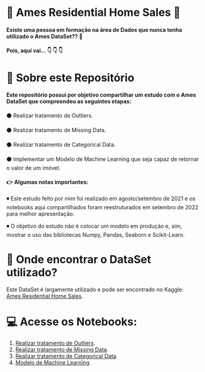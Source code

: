 # :house_with_garden: Ames Residential Home Sales :house_with_garden:

#### Existe uma pessoa em formação na área de Dados que nunca tenha utilizado o Ames DataSet?? :rofl:

#### Pois, aqui vai... :point_down: :point_down: :point_down:

# :speech_balloon: Sobre este Repositório

#### Este repositório possui por objetivo compartilhar um estudo com o Ames DataSet que compreendeu as seguintes etapas: 

:black_circle: Realizar tratamento de Outliers.

:black_circle: Realizar tratamento de Missing Data.

:black_circle: Realizar tratamento de Categorical Data.

:black_circle: Implementar um Modelo de Machine Learning que seja capaz de retornar o valor de um imóvel.

#### :point_right: Algumas notas importantes:

:black_medium_small_square: Este estudo feito por mim foi realizado em agosto/setembro de 2021 e os notebooks aqui compartilhados foram reestruturados em setembro de 2022 para melhor apresentação.

:black_medium_small_square: O objetivo do estudo não é colocar um modelo em produção e, sim, mostrar o uso das bibliotecas Numpy, Pandas, Seaborn e Scikit-Learn.

# :mag_right: Onde encontrar o DataSet utilizado?

Este DataSet é largamente utilizado e pode ser encontrado no Kaggle: [Ames Residential Home Sales](https://www.kaggle.com/competitions/house-prices-advanced-regression-techniques/data).

# :computer: Acesse os Notebooks:

1. [Realizar tratamento de Outliers](https://github.com/devmadruga/ames/blob/main/tratamento/1-outliers.ipynb).
2. [Realizar tratamento de Missing Data](https://github.com/devmadruga/ames/blob/main/tratamento/2-missing_data.ipynb).
3. [Realizar tratamento de Categorical Data](https://github.com/devmadruga/ames/blob/main/tratamento/3-dummy.ipynb).
4. [Modelo de Machine Learning](https://github.com/devmadruga/ames/blob/main/modelo/modelo_ml_ames.ipynb).
